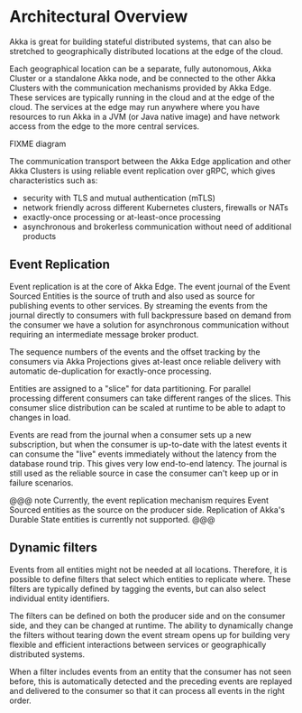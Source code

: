 # Architectural Overview

Akka is great for building stateful distributed systems, that can also be stretched to geographically distributed locations
at the edge of the cloud.

Each geographical location can be a separate, fully autonomous, Akka Cluster or a standalone Akka node, and be connected
to the other Akka Clusters with the communication mechanisms provided by Akka Edge. These services are typically running
in the cloud and at the edge of the cloud. The services at the edge may run anywhere where you have resources to run
Akka in a JVM (or Java native image) and have network access from the edge to the more central services.

FIXME diagram

The communication transport between the Akka Edge application and other Akka Clusters is using reliable event replication over gRPC, which
gives characteristics such as:

* security with TLS and mutual authentication (mTLS)
* network friendly across different Kubernetes clusters, firewalls or NATs
* exactly-once processing or at-least-once processing
* asynchronous and brokerless communication without need of additional products

## Event Replication

Event replication is at the core of Akka Edge. The event journal of the Event Sourced Entities
is the source of truth and also used as source for publishing events to other services. By streaming
the events from the journal directly to consumers with full backpressure based on demand from the consumer we
have a solution for asynchronous communication without requiring an intermediate message broker product.

The sequence numbers of the events and the offset tracking by the consumers via Akka Projections gives
at-least once reliable delivery with automatic de-duplication for exactly-once processing.

Entities are assigned to a "slice" for data partitioning. For parallel processing different consumers can take
different ranges of the slices. This consumer slice distribution can be scaled at runtime to be able to
adapt to changes in load.

Events are read from the journal when a consumer sets up a new subscription, but when the consumer is up-to-date
with the latest events it can consume the "live" events immediately without the latency from the database
round trip. This gives very low end-to-end latency. The journal is still used as the reliable source in
case the consumer can't keep up or in failure scenarios.

@@@ note
Currently, the event replication mechanism requires Event Sourced entities as the source on the producer side.
Replication of Akka's Durable State entities is currently not supported. 
@@@

## Dynamic filters

Events from all entities might not be needed at all locations. Therefore, it is possible to define filters that
select which entities to replicate where. These filters are typically defined by tagging the events, but can
also select individual entity identifiers.

The filters can be defined on both the producer side and on the consumer side, and they can be changed at runtime.
The ability to dynamically change the filters without tearing down the event stream opens up for building
very flexible and efficient interactions between services or geographically distributed systems.

When a filter includes events from an entity that the consumer has not seen before, this is automatically detected
and the preceding events are replayed and delivered to the consumer so that it can process all events in the right
order.

